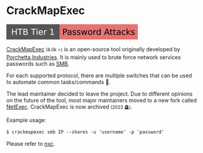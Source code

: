 # CrackMapExec

[![password_attacks](../../../../_badges/htb/password_attacks.svg)](https://academy.hackthebox.com/course/preview/password-attacks)

<div class="row row-cols-lg-2"><div>

[CrackMapExec](https://github.com/byt3bl33d3r/CrackMapExec) <small>(8.0k ⭐)</small> is an open-source tool originally developed by [Porchetta Industries](https://porchetta.industries/#tools). It is mainly used to brute force network services passwords such as [SMB](/operating-systems/networking/protocols/smb.md).

For each supported protocol, there are multiple switches that can be used to automate common tasks/commands 🐲.

The lead maintainer decided to leave the project. Due to different opinions on the future of the tool, most major maintainers moved to a new fork called [NetExec](nxc.md). CrackMapExec is now archived <small>(2023 🪦)</small>.
</div><div>

Example usage:

```ps
$ crackmapexec smb IP --shares -u 'username' -p 'password'
```

Please refer to [nxc](nxc.md).
</div></div>